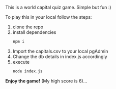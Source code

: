 This is a world capital quiz game.
Simple but fun :)

To play this in your local follow the steps:
1. clone the repo
2. install dependencies
   ```bash
   npm i
   ```
3. Import the capitals.csv to your local pgAdmin
4. Change the db details in index.js accordingly
5. execute
   ```bash
   node index.js
   ```

**Enjoy the game!** (My high score is 6)...

